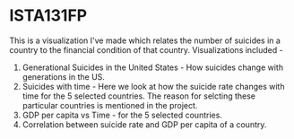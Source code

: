 # ISTA131FP
This is a visualization I've made which relates the number of suicides in a country to the financial condition of that country. 
Visualizations included - 
1. Generational Suicides in the United States - How suicides change with generations in the US. 
2. Suicides with time - Here we look at how the suicide rate changes with time for the 5 selected countries. The reason for selcting these particular countries is 
                        mentioned in the project. 
3. GDP per capita vs Time - for the 5 selected countries. 
4. Correlation between suicide rate and GDP per capita of a country. 
